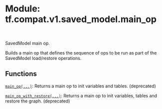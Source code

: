 <div itemscope itemtype="http://developers.google.com/ReferenceObject">
<meta itemprop="name" content="tf.compat.v1.saved_model.main_op" />
<meta itemprop="path" content="Stable" />
</div>

# Module: tf.compat.v1.saved_model.main_op


<table class="tfo-notebook-buttons tfo-api" align="left">
</table>



SavedModel main op.


Builds a main op that defines the sequence of ops to be run as part of the
SavedModel load/restore operations.

## Functions

[`main_op(...)`](../../../../tf/compat/v1/saved_model/main_op/main_op.md): Returns a main op to init variables and tables. (deprecated)

[`main_op_with_restore(...)`](../../../../tf/compat/v1/saved_model/main_op_with_restore.md): Returns a main op to init variables, tables and restore the graph. (deprecated)

